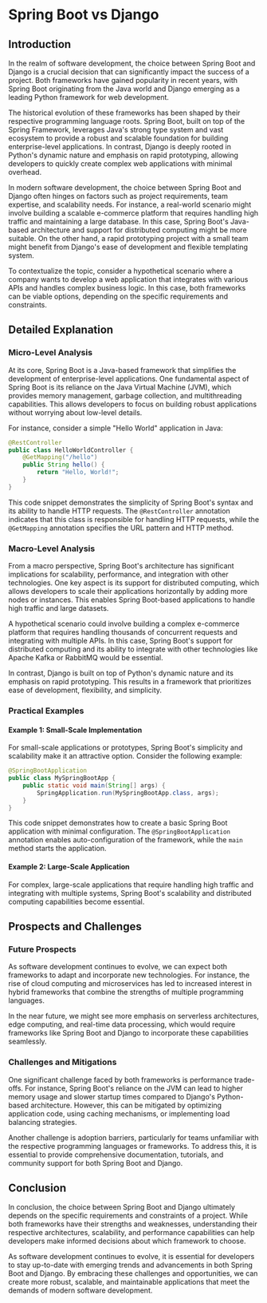 # Spring Boot vs Django
## Introduction

In the realm of software development, the choice between Spring Boot and Django is a crucial decision that can significantly impact the success of a project. Both frameworks have gained popularity in recent years, with Spring Boot originating from the Java world and Django emerging as a leading Python framework for web development.

The historical evolution of these frameworks has been shaped by their respective programming language roots. Spring Boot, built on top of the Spring Framework, leverages Java's strong type system and vast ecosystem to provide a robust and scalable foundation for building enterprise-level applications. In contrast, Django is deeply rooted in Python's dynamic nature and emphasis on rapid prototyping, allowing developers to quickly create complex web applications with minimal overhead.

In modern software development, the choice between Spring Boot and Django often hinges on factors such as project requirements, team expertise, and scalability needs. For instance, a real-world scenario might involve building a scalable e-commerce platform that requires handling high traffic and maintaining a large database. In this case, Spring Boot's Java-based architecture and support for distributed computing might be more suitable. On the other hand, a rapid prototyping project with a small team might benefit from Django's ease of development and flexible templating system.

To contextualize the topic, consider a hypothetical scenario where a company wants to develop a web application that integrates with various APIs and handles complex business logic. In this case, both frameworks can be viable options, depending on the specific requirements and constraints.

## Detailed Explanation

### Micro-Level Analysis

At its core, Spring Boot is a Java-based framework that simplifies the development of enterprise-level applications. One fundamental aspect of Spring Boot is its reliance on the Java Virtual Machine (JVM), which provides memory management, garbage collection, and multithreading capabilities. This allows developers to focus on building robust applications without worrying about low-level details.

For instance, consider a simple "Hello World" application in Java:
```java
@RestController
public class HelloWorldController {
    @GetMapping("/hello")
    public String hello() {
        return "Hello, World!";
    }
}
```
This code snippet demonstrates the simplicity of Spring Boot's syntax and its ability to handle HTTP requests. The `@RestController` annotation indicates that this class is responsible for handling HTTP requests, while the `@GetMapping` annotation specifies the URL pattern and HTTP method.

### Macro-Level Analysis

From a macro perspective, Spring Boot's architecture has significant implications for scalability, performance, and integration with other technologies. One key aspect is its support for distributed computing, which allows developers to scale their applications horizontally by adding more nodes or instances. This enables Spring Boot-based applications to handle high traffic and large datasets.

A hypothetical scenario could involve building a complex e-commerce platform that requires handling thousands of concurrent requests and integrating with multiple APIs. In this case, Spring Boot's support for distributed computing and its ability to integrate with other technologies like Apache Kafka or RabbitMQ would be essential.

In contrast, Django is built on top of Python's dynamic nature and its emphasis on rapid prototyping. This results in a framework that prioritizes ease of development, flexibility, and simplicity.

### Practical Examples

#### Example 1: Small-Scale Implementation

For small-scale applications or prototypes, Spring Boot's simplicity and scalability make it an attractive option. Consider the following example:
```java
@SpringBootApplication
public class MySpringBootApp {
    public static void main(String[] args) {
        SpringApplication.run(MySpringBootApp.class, args);
    }
}
```
This code snippet demonstrates how to create a basic Spring Boot application with minimal configuration. The `@SpringBootApplication` annotation enables auto-configuration of the framework, while the `main` method starts the application.

#### Example 2: Large-Scale Application

For complex, large-scale applications that require handling high traffic and integrating with multiple systems, Spring Boot's scalability and distributed computing capabilities become essential.

## Prospects and Challenges

### Future Prospects

As software development continues to evolve, we can expect both frameworks to adapt and incorporate new technologies. For instance, the rise of cloud computing and microservices has led to increased interest in hybrid frameworks that combine the strengths of multiple programming languages.

In the near future, we might see more emphasis on serverless architectures, edge computing, and real-time data processing, which would require frameworks like Spring Boot and Django to incorporate these capabilities seamlessly.

### Challenges and Mitigations

One significant challenge faced by both frameworks is performance trade-offs. For instance, Spring Boot's reliance on the JVM can lead to higher memory usage and slower startup times compared to Django's Python-based architecture. However, this can be mitigated by optimizing application code, using caching mechanisms, or implementing load balancing strategies.

Another challenge is adoption barriers, particularly for teams unfamiliar with the respective programming languages or frameworks. To address this, it is essential to provide comprehensive documentation, tutorials, and community support for both Spring Boot and Django.

## Conclusion

In conclusion, the choice between Spring Boot and Django ultimately depends on the specific requirements and constraints of a project. While both frameworks have their strengths and weaknesses, understanding their respective architectures, scalability, and performance capabilities can help developers make informed decisions about which framework to choose.

As software development continues to evolve, it is essential for developers to stay up-to-date with emerging trends and advancements in both Spring Boot and Django. By embracing these challenges and opportunities, we can create more robust, scalable, and maintainable applications that meet the demands of modern software development.